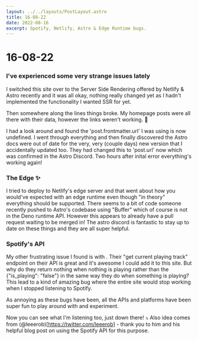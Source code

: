 ```yaml
---
layout: ../../layouts/PostLayout.astro
title: 16-08-22
date: 2022-08-16
excerpt: Spotify, Netlify, Astro & Edge Runtime bugs.
---
```


# 16-08-22
### I've experienced some very strange issues lately
I switched this site over to the Server Side Rendering offered by Netlify & Astro recently and it was all okay, nothing really changed yet as I hadn't implemented the functionality I wanted SSR for yet.

Then somewhere along the lines things broke. My homepage posts were all there with their data, however the links weren't working. 🤔

I had a look around and found the 'post.frontmatter.url' I was using is now undefined. I went through everything and then finally discovered the Astro docs were out of date for the very, very (couple days) new version that I accidentally updated too. They had changed this to 'post.url' now which was confirmed in the Astro Discord. Two hours after inital error everything's working again!

### The Edge ✨

I tried to deploy to Netlify's edge server and that went about how you would've expected with an edge runtime even though "in theory" everything should be supported. There seems to a bit of code someone recently pushed to Astro's codebase using "Buffer" which of course is not in the Deno runtime API. However this appears to already have a pull request waiting to be merged in! The astro discord is fantastic to stay up to date on these things and they are all super helpful.

### Spotify's API

My other frustrating issue I found is with . Their "get current playing track" endpoint on their API is great and it's awesome I could add it to this site. But why do they return nothing when nothing is playing rather than the {"is_playing": "false"} in the same way they do when something is playing? This lead to a kind of amazing bug where the entire site would stop working when I stopped listening to Spotify.

As annoying as these bugs have been, all the APIs and platforms have been super fun to play around with and experiment.

Now you can see what I'm listening too, just down there! ⤵️ Also idea comes from (@leeerob)[https://twitter.com/leeerob] - thank you to him and his helpful blog post on using the Spotify API for this purpose.